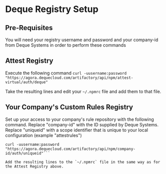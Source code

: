 # Deque Registry Setup

## Pre-Requisites

You will need your registry username and password and your company-id from Deque Systems in order to perform these commands

## Attest Registry

Execute the following command `curl -uusername:password "https://agora.dequecloud.com/artifactory/api/npm/attest-virtual/auth/deque"`

Take the resulting lines and edit your `~/.npmrc` file and add them to that file.

## Your Company's Custom Rules Registry

Set up your access to your company's rule repository with the following command. Replace "company-id" with the ID supplied by Deque Systems. Replace "uniqueid" with a scope identifier that is unique to your local configuration (example "attestrules")

```
curl -uusername:password "https://agora.dequecloud.com/artifactory/api/npm/company-id/auth/uniqueid"```

Add the resulting lines to the `~/.npmrc` file in the same way as for the Attest Registry above.
